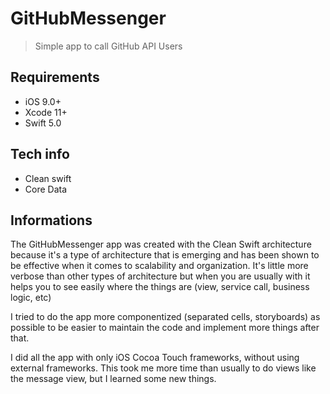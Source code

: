 # GitHubMessenger
> Simple app to call GitHub API Users

## Requirements

- iOS 9.0+
- Xcode 11+
- Swift 5.0

## Tech info

- Clean swift
- Core Data

## Informations

The GitHubMessenger app was created with the Clean Swift architecture because it's a type of architecture that is emerging and has been shown to be effective when it comes to scalability and organization. It's little more verbose than other types of architecture but when you are usually with it helps you to see easily where the things are (view, service call, business logic, etc)

I tried to do the app more componentized (separated cells, storyboards) as possible to be easier to maintain the code and implement more things after that.

I did all the app with only iOS Cocoa Touch frameworks, without using external frameworks. This took me more time than usually to do views like the message view, but I learned some new things.
